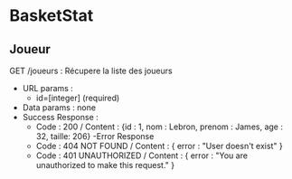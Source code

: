 # BasketStat


## Joueur

GET /joueurs : Récupere la liste des joueurs 
- URL params : 
  - id=[integer] (required)
- Data params : none
- Success Response : 
  - Code : 200 / Content : {id : 1, nom : Lebron, prenom : James, age : 32, taille: 206}
-Error Response
  - Code : 404 NOT FOUND / Content : { error : "User doesn't exist" }
  - Code : 401 UNAUTHORIZED / Content : { error : "You are unauthorized to make this request." }



